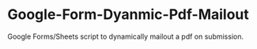 # Google-Form-Dyanmic-Pdf-Mailout
Google Forms/Sheets script to dynamically mailout a pdf on submission.
